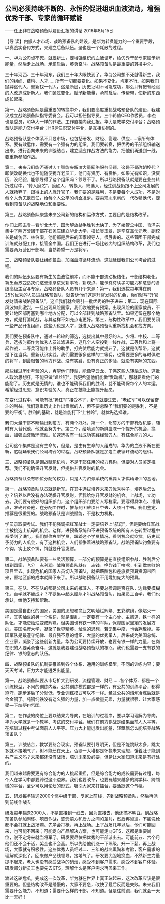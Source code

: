 ## 公司必须持续不断的、永恒的促进组织血液流动，增强优秀干部、专家的循环赋能

——任正非在战略预备队建设汇报的讲话
2016年8月15日



【导  读】内部人才市场、战略预备队的建设，是华为转换能力的一个重要手段，以真战实备的方式，来建立后备队伍。这也是一个耗散的过程。



一、华为公司想不死，就要新生，要增强组织的血液循环，给优秀干部专家赋予新能量，然后走上战场、承前启后，英勇奋斗。战略预备队是最重要的转换中介。

三十年河西、三十年河东，我们三十年大限快到了。华为公司想不死就得新生，我们的组织、结构、人才……所有一切都要变化。如果不变化，肯定不行。如果我们抛弃这代人，重新找一代人，这是断层，历史证明不可能成功，那么只有把有经验的人改造成新新人。我们通过变化，赋予新能量，承前启后，传帮带，使新的东西成长起来。

第一，战略预备队是最重要的转换中介，我们要高度重视战略预备队的建设，我建议成立战略预备队指导委员会。我可以担任指导员，三个轮值CEO作委员，李杰也是委员，和华大一样的作法。工作直接向我汇报。华大是教学交付平台；战略预备队是能力交付平台；HR是任职交付平台，是互相协同的。

战略预备队整个体系不只是市场，也包括研发、财经、管理、供应……等所有体系。要有效运作，需要有一个强有力的组织。我们要转换，把优秀的干部组织输送出来，进行面向未来的训战结合，建立适应作战方法的能力，把他们再送到一线，要重新参加作战。

第二，未来我们能否通过人工智能来解决大量网络服务问题，这是不是改朝换代？即使改朝换代也不能随便抛弃老员工，他们有资历、有资格。如果光有知识，没资历、没经验，能领导得了这个组织吗？领导不了。所以战略预备队就是要在业务转折过程中，“转人磨芯”，磨砺人、转换人、筛选人，经过训战仍跟不上公司发展的人就扬弃了，跟得上的人就升官了。我们要的是胜利，不是要每个人成功，不是对每个人负无限责任，给每个人公平的机会进步。要实现未来新的一代改朝换代，要看到预备队的战略地位和重要性。

第三，战略预备队聚焦未来公司新的结构和运作方式，主要目的是结构改革。

你们上网去看一看华北大学，因为解放战争胜利太快了，为了接管全中国，毛泽东集中了两万营团干部在石家庄建立华北大学，校长吴玉章，是辛亥革命元老，副校长是成仿吾、林伯渠，他们都是后来的国家领导人，很厉害的。这些营团干部完成训练就分配工作，接管全中国。我们正在进行一场比较大的组织结构改革，我们也需要两万营团干部啊，当然希望一万是将军。

二、战略预备队要让组织换血，加强血液循环流动，这就延缓我们公司垮台的过程。

我们的队伍永远要有新生的血液往前冲，而不能干部流动板结化，干部结构老化，新生血液包括我们这些愿意接受新事物、新观点、能保持持续学习能力和意愿的各级高级主官与专家。战略预备队人员有几个来源：第一，我们选拔每年排在前25%优秀的人员进战略预备队，就告诉他们这是升官发财的机会，你们就写“升官发财请来战略预备队”，这样我们就会吸引一批优秀的种子进来；第二，现在国际风波如此激烈，一旦出现风险国家，我们收缩要有预案。出现风险的国家裁员，不要让地区部再塞到哪个地方分配，可以全部转到战略预备队里。如果还留在那个地方，就是打消耗战，与其这样不如充点电更好。第三，结构性改革中，我们要关闭一些产品开发组织，这些人也是人才，就进入战略预备队重新找机会和找方向。

我们要在预备队中，通过一轮轮的筛选，选拔出其中最好的人。少将、中校、二等兵，选拔时都作为优秀人员过滤进来，这几个人空投到一线作战，二等兵和上将一起作战，二等兵可能作上将的助手，打完仗后能力就提升了，这就是传帮带，这就是下连当兵，重新认识实践。我们需要很多这样的二等兵，也需要更多的与时俱进的将军，到最艰苦的地方作战。没有实践，没有真正的体验，就没有实际的东西。

那些经过历史考验的人，希望他们转型，能像李云龙、丁伟这些人转型成功。这批人政治思想好，不能只做“螺丝钉”，我更希望他们能做“发动机”，那就要看他们的能耐了。历史就是无情的。谁也不能确保我们的胜利，就不能确保每个人的幸运。希望经过思想、意识考验的人，真正在技能上能提升起来。

在变化过程中，可能有批“老红军”接受不了，新军就要进去，“老红军”可以保留奋斗的利益。我们尊重历史上作出贡献的人，但不要忽略了“我们要的是胜利，不是要的平衡”。胜利的基础，就是谁能打下“上甘岭”，就优先选择谁。

我们大量干部不断输出到前方，有两个好处。第一个，让前方的干部有危机感，随时有人替代他，他就会努力干。第二个，给喷涌的新鲜血液一个提升的机会，换血，加强血液循环流动。加速选拔有一线成功实践经验的人，有综合能力的人。

公司这个集体是没有生命的，但是，是由有生命的人组成的，华为的血液不断在更新，这就延缓我们公司垮台的过程。战略预备队就是加速血液循环流动的组织。

三、战略预备队是训战赋能机构，不是干部任用的权力机构，但要对人员鉴定推荐。我们不能确保升官发财，但提供升官发财的机会。

战略预备队没有职位分配的权力，只是人力资源系统的重要人才供给培训的基地。

第一，战略预备队队员就是新军。在其中选拔培养未来的优秀种子，培养后怎么办？培养以后没有办法确保升官发财，但我给你升官发财的机会。上战场，立功去。我们要有很好的组织部门，这个组织部门要给人写档案。要写得具体点、准确点，准确评价他，在分配工作时，推荐到困难项目中去、大项目中去。我们鉴定、推荐是很重要的。战略预备队是训战赋能，不是权力机构。

学员录取要考试。我们不能强调把红军战士一定要培养上“航母”，但是要给红军战士被挑选上航母的机会。这样，进预备系统和不进预备系统的所有人在转型过程中都受到了洗礼。我们抓住典型学员，跟踪这个学员情况，看到机会就空投。历史赋予努力的人机会，有了这种机会，人们都争着进战略预备队。战略预备队钓鱼要有个钩，钩上放个饵，饵就是升官发财。

第二，战略预备队要有一些灵活预算，一部分的预算是在直接组织参战，胜利后分摊到国家，也分一点利润。战略预备队就有一点钱，挣的钱干啥呢，补到做失败的项目里去。出现危机的国家人员切入预备队，就把薪酬包和差旅费预算资源带回来，原地区部的成本就降下来了。所以战略预备队不用增加庞大的预算。

第三，在队、不在队的都是公司未来的接班人，不要总强调是否在队，边缘要模糊化。自学就不能成才？不是集中起来赋能才叫战略预备队，如果员工自学，我们也承认，给他支持和帮助。

美国是最自由化的国家，美国的思想和商业文明灿烂辉煌、五彩缤纷，像焰火一样，其实灿烂的另一个名词，就是混乱。一定要有一个主心骨、主航道，铁一样的队伍，才能使灿烂变成辉煌。但美国也有铁一样的军队，保障国家坚定的发展方向。美国名牌大学，凝聚了世界精英、灿烂的思想，若无集中度，也会耗散掉。美国军队是最遵守纪律、最自强不息的组织，大量的优秀军人，后来成为美国总统、企业家，凝聚了这些创新力量。华为公司要持续开放，也要有铁一样的力量，在岗在职的人要英勇奋斗，这就是我要建设战略预备队的核心。我们也需要一支有铁的纪律、铁的意志的队伍。

四、战略预备队的机制要覆盖到各个体系，通用的训练模型，不同的训练内容；要天天考试，压力大才能迸发出能量。

第一，战略预备队要从市场扩大到研发、流程管理、财经……各个体系，都是一个训练模型，不同的训练内容。公共训练模式都是一样的，有公共的训练平台，都得遵守，跑步落后了分就低，专业训练模式可以不一样。经过公共的熔炉冶炼后就是合金钢了。纯钢纯铁没有这么强的力量，加一点微量元素，力量就很强，让大家感受一下熔炉的氛围。

第二，在作战的岗位上要以结果为导向，在培训的过程中，要以学习理解为导向。华为大学就是一个教学、考试的交付平台。我们在前方作战是结果面前人人平等，在培训过程中考试面前人人平等。压力大才能迸发出能量，轻飘飘怎么能培养战略预备队？

第三，训战结合，教学要结合现实。预备队要引导明天，但是不能跳跃太多，跳太多就不接地气了，树不能长在天上。否则一大堆都是怀抱未来理想，饿着肚子能到共产主义吗？未来都还没有战场，培训未来没必要，但是让大家知道未来是有好处的。

我们越来越需要更有综合能力的人挑起重担，但是综合能力的成长需要有过程，每个人在学习中都要跨过这个边界。我们也要改革，也要有越来越多的跨学科、跨领域的平台，至少可以用论坛的形式，吸引大家来打擂台，要活跃这个气氛。

五、研发每年输送2000个高中级干部、专家上前线，先到战略预备队，然后再派到前线作战去

研发每年输送2000人，不是直接到一线去，因为直接去，他还搞不明白。到战略预备队参加训练、项目作战，感受前方和后方之间的差别，然后再派遣，不能说枪都不会打就上战场嘛。先学会打枪，再上战场。上了战场几年以后，他们可能回来，也可能不回来；可能走向产品解决方案，也可能走向GTS，这都是重要岗位，说不定将来就当将军了。研发要尽快把优秀的干部派出去。可能前五、六个月他们还不会干活，奖金也不会高。所以先给他们涨一下职级，升一下薪，再上战场，大家就有积极性。这些优秀人员经过二、三年的战火熏陶和考验，客户需求的理解就深化了。回来做产品线领导，接地气了。研发要大胆地换血，不然新生力量提不起来，老人也没有感受战争的硝烟，感受不到客户需求，感受不到客户体验。研发部分新员工也要先去GTS，理解什么是客户需求再回来工作。

渡过这轮危机，完成这一次改革，华为就在世界上真正站起来，这次改革应该是很重要的。但是结构改革是缓慢的，大家不要急，改快了最后反而是失败。未来我们需要什么能力，不知道；需要什么样的干部，不知道。但是往前跑，我们就会一天比一天好！
